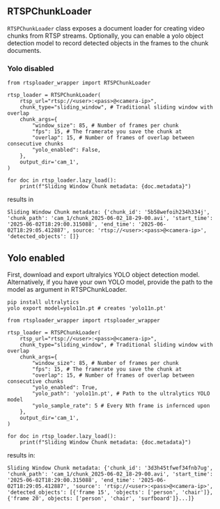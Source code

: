 ## RTSPChunkLoader
`RTSPChunkLoader` class exposes a document loader for creating video chunks from RTSP streams.
Optionally, you can enable a yolo object detection model to record detected objects in the frames to the chunk documents.

### Yolo disabled
```
from rtsploader_wrapper import RTSPChunkLoader

rtsp_loader = RTSPChunkLoader(
    rtsp_url="rtsp://<user>:<pass>@<camera-ip>",
    chunk_type="sliding_window", # Traditional sliding window with overlap
    chunk_args={
        "window_size": 85, # Number of frames per chunk
        "fps": 15, # The framerate you save the chunk at
        "overlap": 15, # Number of frames of overlap between consecutive chunks
        "yolo_enabled": False,
    },
    output_dir='cam_1',
)

for doc in rtsp_loader.lazy_load():
    print(f"Sliding Window Chunk metadata: {doc.metadata}")
```

results in
```
Sliding Window Chunk metadata: {'chunk_id': '5b58wefoih234h334j', 'chunk_path': 'cam_1/chunk_2025-06-02_18-29-00.avi', 'start_time': '2025-06-02T18:29:00.315088', 'end_time': '2025-06-02T18:29:05.412887', source: 'rtsp://<user>:<pass>@<camera-ip>', 'detected_objects': []}
```


## Yolo enabled
First, download and export ultralyics YOLO object detection model. Alternatively, if you have your own YOLO model, provide the path to the model as argument in RTSPChunkLoader.
```
pip install ultralytics
yolo export model=yolo11n.pt # creates 'yolo11n.pt'
```

```
from rtsploader_wrapper import rtsploader_wrapper

rtsp_loader = RTSPChunkLoader(
    rtsp_url="rtsp://<user>:<pass>@<camera-ip>",
    chunk_type="sliding_window", # Traditional sliding window with overlap
    chunk_args={
        "window_size": 85, # Number of frames per chunk
        "fps": 15, # The framerate you save the chunk at
        "overlap": 15, # Number of frames of overlap between consecutive chunks
        "yolo_enabled": True,
        "yolo_path": 'yolo11n.pt', # Path to the ultralytics YOLO model
        "yolo_sample_rate": 5 # Every Nth frame is infernced upon
    },
    output_dir='cam_1',
)

for doc in rtsp_loader.lazy_load():
    print(f"Sliding Window Chunk metadata: {doc.metadata}")
```

results in:
```
Sliding Window Chunk metadata: {'chunk_id': '3d3h45tfwef34fnb7ug', 'chunk_path': 'cam_1/chunk_2025-06-02_18-29-00.avi', 'start_time': '2025-06-02T18:29:00.315088', 'end_time': '2025-06-02T18:29:05.412887', 'source': 'rtsp://<user>:<pass>@<camera-ip>', 'detected_objects': [{'frame 15', 'objects': ['person', 'chair']}, {'frame 20', objects: ['person', 'chair', 'surfboard']}...]}
```
